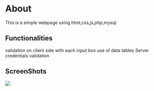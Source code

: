 # About
This  is a simple webpage using html,css,js,php,mysql.

## Functionalities
  validation on client side with each input box
  use of data tables
  Server credentials validation
  
 ## ScreenShots
 ![](screenshot/Screenshot%20(35).png)
 
 
